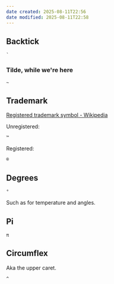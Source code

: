 ```yaml
---
date created: 2025-08-11T22:56
date modified: 2025-08-11T22:58
---
```

## Backtick

```
`
```

### Tilde, while we're here

```
~
```
## Trademark

[Registered trademark symbol - Wikipedia](https://en.wikipedia.org/wiki/Registered_trademark_symbol)

Unregistered:

```
™
```

Registered:

```
®
```

## Degrees

```
°
```

Such as for temperature and angles.

## Pi

```
π
```

## Circumflex

Aka the upper caret.

```
^
```